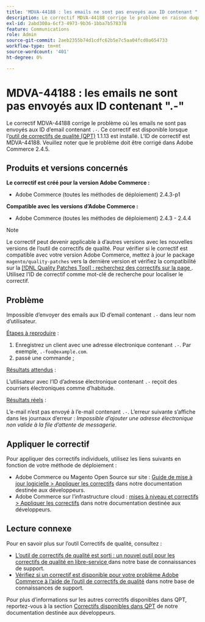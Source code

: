 ```yaml
---
title: 'MDVA-44188 : les emails ne sont pas envoyés aux ID contenant ".-"'
description: Le correctif MDVA-44188 corrige le problème en raison duquel les emails ne sont pas envoyés aux ID d’email contenant &grave;.-&grave;. Ce correctif est disponible lorsque l’[outil de correctifs de qualité (QPT)](/help/announcements/adobe-commerce-announcements/magento-quality-patches-released-new-tool-to-self-serve-quality-patches.md) 1.1.13 est installé. L’ID de correctif est MDVA-44188. Veuillez noter que le problème doit être corrigé dans Adobe Commerce 2.4.5.
exl-id: 2abd300a-6cf3-4973-9b36-1bba7b578378
feature: Communications
role: Admin
source-git-commit: 2aeb2355b74d1cdfc62b5e7c5aa04fcd0a654733
workflow-type: tm+mt
source-wordcount: '401'
ht-degree: 0%

---
```


# MDVA-44188 : les emails ne sont pas envoyés aux ID contenant &quot;.-&quot;

Le correctif MDVA-44188 corrige le problème où les emails ne sont pas envoyés aux ID d’email contenant `.-`. Ce correctif est disponible lorsque l’[outil de correctifs de qualité (QPT)](/help/announcements/adobe-commerce-announcements/magento-quality-patches-released-new-tool-to-self-serve-quality-patches.md) 1.1.13 est installé. L’ID de correctif est MDVA-44188. Veuillez noter que le problème doit être corrigé dans Adobe Commerce 2.4.5.

## Produits et versions concernés

**Le correctif est créé pour la version Adobe Commerce :**

* Adobe Commerce (toutes les méthodes de déploiement) 2.4.3-p1

**Compatible avec les versions d’Adobe Commerce :**

* Adobe Commerce (toutes les méthodes de déploiement) 2.4.3 - 2.4.4

>[!NOTE]
>
>Le correctif peut devenir applicable à d’autres versions avec les nouvelles versions de l’outil de correctifs de qualité. Pour vérifier si le correctif est compatible avec votre version Adobe Commerce, mettez à jour le package `magento/quality-patches` vers la dernière version et vérifiez la compatibilité sur la [[!DNL Quality Patches Tool] : recherchez des correctifs sur la page ](https://experienceleague.adobe.com/tools/commerce-quality-patches/index.html). Utilisez l’ID de correctif comme mot-clé de recherche pour localiser le correctif.

## Problème

Impossible d’envoyer des emails aux ID d’email contenant `.-` dans leur nom d’utilisateur.

<u>Étapes à reproduire</u> :

1. Enregistrez un client avec une adresse électronique contenant `.-`. Par exemple, `.-foo@example.com`.
1. passé une commande ;

<u>Résultats attendus</u> :

L’utilisateur avec l’ID d’adresse électronique contenant `.-` reçoit des courriers électroniques comme d’habitude.

<u>Résultats réels</u> :

L’e-mail n’est pas envoyé à l’e-mail contenant `.-`. L’erreur suivante s’affiche dans les journaux d’erreur : *Impossible d’ajouter une adresse électronique non valide à la file d’attente de messagerie*.

## Appliquer le correctif

Pour appliquer des correctifs individuels, utilisez les liens suivants en fonction de votre méthode de déploiement :

* Adobe Commerce ou Magento Open Source sur site : [Guide de mise à jour logicielle > Appliquer les correctifs](https://experienceleague.adobe.com/en/docs/commerce-operations/tools/quality-patches-tool/usage) dans notre documentation destinée aux développeurs.
* Adobe Commerce sur l’infrastructure cloud : [mises à niveau et correctifs > Appliquer les correctifs](https://experienceleague.adobe.com/en/docs/commerce-cloud-service/user-guide/develop/upgrade/apply-patches) dans notre documentation destinée aux développeurs.

## Lecture connexe

Pour en savoir plus sur l’outil Correctifs de qualité, consultez :

* [ L’outil de correctifs de qualité est sorti : un nouvel outil pour les correctifs de qualité en libre-service ](/help/announcements/adobe-commerce-announcements/magento-quality-patches-released-new-tool-to-self-serve-quality-patches.md) dans notre base de connaissances de support.
* [Vérifiez si un correctif est disponible pour votre problème Adobe Commerce à l’aide de l’outil de correctifs de qualité](/help/support-tools/patches-available-in-qpt-tool/check-patch-for-magento-issue-with-magento-quality-patches.md) dans notre base de connaissances de support.

Pour plus d’informations sur les autres correctifs disponibles dans QPT, reportez-vous à la section [Correctifs disponibles dans QPT](https://experienceleague.adobe.com/tools/commerce-quality-patches/index.html) de notre documentation destinée aux développeurs.
